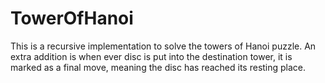 # TowerOfHanoi
This is a recursive implementation to solve the towers of Hanoi puzzle. An extra addition is when ever disc is put into the destination tower, it is marked as a final move, meaning the disc has reached its resting place.

